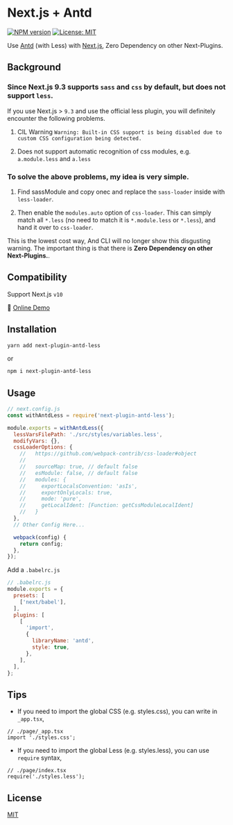 # Next.js + Antd

<!--
[![Build Status][build-img]][build-url]
-->
[![NPM version][npm-img]][npm-url]
[![License: MIT][mit-img]][mit-url]

Use [Antd] (with Less) with [Next.js], Zero Dependency on other Next-Plugins.

## Background

### Since Next.js 9.3 supports `sass` and `css` by default, but does not support `less`.

If you use Next.js > `9.3` and use the official less plugin, you will definitely encounter the following problems.

1. CIL Warning `Warning: Built-in CSS support is being disabled due to custom CSS configuration being detected.`

2. Does not support automatic recognition of css modules, e.g. `a.module.less` and `a.less`


### To solve the above problems, my idea is very simple.

1. Find sassModule and copy onec and replace the `sass-loader` inside with `less-loader`.

2. Then enable the `modules.auto` option of `css-loader`. This can simply match all `*.less` (no need to match it is `*.module.less` or `*.less`), and hand it over to `css-loader`.

This is the lowest cost way, And CLI will no longer show this disgusting warning. The important thing is that there is **Zero Dependency on other Next-Plugins.**.



## Compatibility

Support Next.js `v10`

📌 [Online Demo](https://mkn.vercel.app/)

## Installation

```sh
yarn add next-plugin-antd-less
```
or
```sh
npm i next-plugin-antd-less
```

## Usage

```js
// next.config.js
const withAntdLess = require('next-plugin-antd-less');

module.exports = withAntdLess({
  lessVarsFilePath: './src/styles/variables.less',
  modifyVars: {},
  cssLoaderOptions: {
    //   https://github.com/webpack-contrib/css-loader#object
    //
    //   sourceMap: true, // default false
    //   esModule: false, // default false
    //   modules: {
    //     exportLocalsConvention: 'asIs',
    //     exportOnlyLocals: true,
    //     mode: 'pure',
    //     getLocalIdent: [Function: getCssModuleLocalIdent]
    //   }
  },
  // Other Config Here...

  webpack(config) {
    return config;
  },
});
```

Add a `.babelrc.js`

```js
// .babelrc.js
module.exports = {
  presets: [
    ['next/babel'],
  ],
  plugins: [
    [
      'import',
      {
        libraryName: 'antd',
        style: true,
      },
    ],
  ],
};
```


## Tips

- If you need to import the global CSS (e.g. styles.css), you can write in `_app.tsx`,
```tsx
// ./page/_app.tsx
import './styles.css';
```

- If you need to import the global Less (e.g. styles.less), you can use `require` syntax,
```tsx
// ./page/index.tsx
require('./styles.less');
```


## License

[MIT][mit-url]

<!-- links -->

[Next.js]: https://nextjs.org/
[Antd]: https://github.com/ant-design/ant-design/

<!-- badges -->

[mit-img]: https://img.shields.io/badge/License-MIT-blue.svg
[mit-url]: ./LICENSE
[npm-img]: https://img.shields.io/npm/v/next-plugin-antd-less.svg
[npm-url]: https://www.npmjs.com/package/next-plugin-antd-less

[build-img]: https://github.com/SolidZORO/next-plugin-antd-less/workflows/badge.svg
[build-url]: https://github.com/SolidZORO/next-plugin-antd-less/actions
